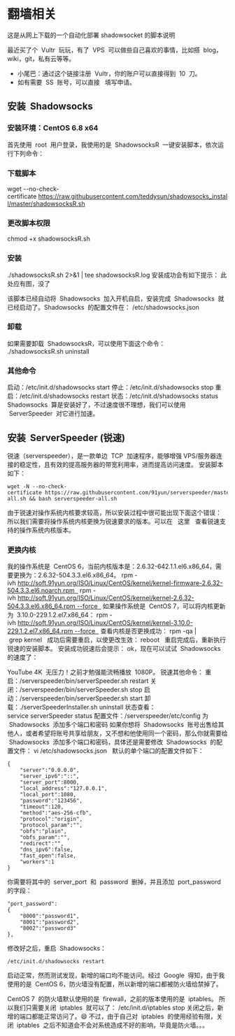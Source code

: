 # 翻墙相关

这是从网上下载的一个自动化部署 shadowsocket 的脚本说明

最近买了个  Vultr  玩玩，有了  VPS  可以做些自己喜欢的事情，比如搭  blog，wiki，git，私有云等等。

- 小尾巴：通过这个链接注册  Vultr，你的账户可以直接得到  10  刀。
- 如有需要  SS  账号，可以直接   填写申请。

## 安装  Shadowsocks

### 安装环境：CentOS 6.8 x64

首先使用  root  用户登录，我使用的是  ShadowsocksR  一键安装脚本，依次运行下列命令：

### 下载脚本

wget --no-check-certificate https://raw.githubusercontent.com/teddysun/shadowsocks_install/master/shadowsocksR.sh

### 更改脚本权限

chmod +x shadowsocksR.sh

### 安装

./shadowsocksR.sh 2>&1 | tee shadowsocksR.log
安装成功会有如下提示：
此处应有图，没了

该脚本已经自动将  Shadowsocks  加入开机自启，安装完成  Shadowsocks  就已经启动了。Shadowsocks  的配置文件在：
/etc/shadowsocks.json

### 卸载

如果需要卸载  ShadowsocksR，可以使用下面这个命令：
./shadowsocksR.sh uninstall

### 其他命令

启动：/etc/init.d/shadowsocks start
停止：/etc/init.d/shadowsocks stop
重启：/etc/init.d/shadowsocks restart
状态：/etc/init.d/shadowsocks status
Shadowsocks  算是安装好了，不过速度很不理想，我们可以使用  ServerSpeeder  对它进行加速。

## 安装  ServerSpeeder (锐速)

锐速（serverspeeder），是一款单边  TCP  加速程序，能够增强 VPS/服务器连接的稳定性，且有效的提高服务器的带宽利用率，进而提高访问速度。
安装脚本如下：

```
wget -N --no-check-certificate https://raw.githubusercontent.com/91yun/serverspeeder/master/serverspeeder-all.sh && bash serverspeeder-all.sh  
```

由于锐速对操作系统内核要求较高，所以安装过程中很可能出现下面这个错误：
所以我们需要将操作系统内核更换为锐速要求的版本。可以在   这里   查看锐速支持的操作系统内核版本。

### 更换内核

我的操作系统是  CentOS 6，当前内核版本是：2.6.32-642.1.1.el6.x86_64，需要更换为：2.6.32-504.3.3.el6.x86_64。
rpm -ivh http://soft.91yun.org/ISO/Linux/CentOS/kernel/kernel-firmware-2.6.32-504.3.3.el6.noarch.rpm  
rpm -ivh http://soft.91yun.org/ISO/Linux/CentOS/kernel/kernel-2.6.32-504.3.3.el6.x86_64.rpm --force  
如果操作系统是  CentOS 7，可以将内核更新为  3.10.0-229.1.2.el7.x86_64：
rpm -ivh http://soft.91yun.org/ISO/Linux/CentOS/kernel/kernel-3.10.0-229.1.2.el7.x86_64.rpm --force  
查看内核是否更换成功：
rpm -qa | grep kernel  
成功后需要重启，以使更改生效：
reboot  
重启完成后，重新执行锐速的安装脚本。
安装成功锐速后会提示：
ok，现在可以试试  Shadowsocks  的速度了：

YouTube 4K  无压力！之前才勉强能流畅播放  1080P。
锐速其他命令：
重启：/serverspeeder/bin/serverSpeeder.sh restart
关闭：/serverspeeder/bin/serverSpeeder.sh stop
启动：/serverspeeder/bin/serverSpeeder.sh start
卸载：./serverSpeederInstaller.sh uninstall
状态查看：service serverSpeeder status
配置文件：/serverspeeder/etc/config
为  Shadowsocks  添加多个端口和密码
如果你想将  Shadowsocks  账号出售给其他人，或者希望将账号共享给朋友，又不想和他使用同一个密码，那么你就需要给  Shadowsocks  添加多个端口和密码，具体还是需要修改  Shadowsocks  的配置文件：
vi /etc/shadowsocks.json  
默认的单个端口的配置文件如下：

```
{
    "server":"0.0.0.0",
    "server_ipv6":"::",
    "server_port":8000,
    "local_address":"127.0.0.1",
    "local_port":1080,
    "password":"123456",
    "timeout":120,
    "method":"aes-256-cfb",
    "protocol":"origin",
    "protocol_param":"",
    "obfs":"plain",
    "obfs_param":"",
    "redirect":"",
    "dns_ipv6":false,
    "fast_open":false,
    "workers":1
}
```

你需要将其中的  server_port  和  password  删掉，并且添加  port_password  的字段：

```
"port_password":
{
    "8000":"password1",
    "8001":"password2",
    "8002":"password3"
},
```

修改好之后，重启  Shadowsocks：

```
/etc/init.d/shadowsocks restart
```

启动正常，然而测试发现，新增的端口均不能访问。经过  Google  得知，由于我使用的是  CentOS 6，防火墙没有配置，所以新增的端口都被防火墙给禁掉了。

CentOS 7  的防火墙默认使用的是  firewall，之前的版本使用的是  iptables。
所以我们只需要关闭  iptables  就可以了：
/etc/init.d/iptables stop
关闭之后，新增的端口都能正常访问了。😄
不过，由于自己对  iptables  的使用经验有限，关闭  iptables  之后不知道会不会对系统造成不好的影响，毕竟是防火墙。。。
